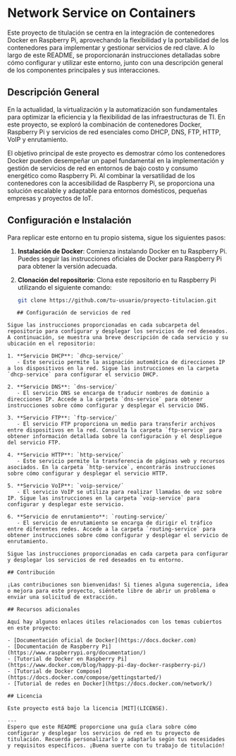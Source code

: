 # Network Service on Containers

Este proyecto de titulación se centra en la integración de contenedores Docker en Raspberry Pi, aprovechando la flexibilidad y la portabilidad de los contenedores para implementar y gestionar servicios de red clave. A lo largo de este README, se proporcionarán instrucciones detalladas sobre cómo configurar y utilizar este entorno, junto con una descripción general de los componentes principales y sus interacciones.

## Descripción General

En la actualidad, la virtualización y la automatización son fundamentales para optimizar la eficiencia y la flexibilidad de las infraestructuras de TI. En este proyecto, se exploró la combinación de contenedores Docker, Raspberry Pi y servicios de red esenciales como DHCP, DNS, FTP, HTTP, VoIP y enrutamiento.

El objetivo principal de este proyecto es demostrar cómo los contenedores Docker pueden desempeñar un papel fundamental en la implementación y gestión de servicios de red en entornos de bajo costo y consumo energético como Raspberry Pi. Al combinar la versatilidad de los contenedores con la accesibilidad de Raspberry Pi, se proporciona una solución escalable y adaptable para entornos domésticos, pequeñas empresas y proyectos de IoT.

## Configuración e Instalación

Para replicar este entorno en tu propio sistema, sigue los siguientes pasos:

1. **Instalación de Docker**: Comienza instalando Docker en tu Raspberry Pi. Puedes seguir las instrucciones oficiales de Docker para Raspberry Pi para obtener la versión adecuada.

2. **Clonación del repositorio**: Clona este repositorio en tu Raspberry Pi utilizando el siguiente comando:

   ```bash
   git clone https://github.com/tu-usuario/proyecto-titulacion.git
```
   ## Configuración de servicios de red

Sigue las instrucciones proporcionadas en cada subcarpeta del repositorio para configurar y desplegar los servicios de red deseados. A continuación, se muestra una breve descripción de cada servicio y su ubicación en el repositorio:

1. **Servicio DHCP**: `dhcp-service/`
   - Este servicio permite la asignación automática de direcciones IP a los dispositivos en la red. Sigue las instrucciones en la carpeta `dhcp-service` para configurar el servicio DHCP.

2. **Servicio DNS**: `dns-service/`
   - El servicio DNS se encarga de traducir nombres de dominio a direcciones IP. Accede a la carpeta `dns-service` para obtener instrucciones sobre cómo configurar y desplegar el servicio DNS.

3. **Servicio FTP**: `ftp-service/`
   - El servicio FTP proporciona un medio para transferir archivos entre dispositivos en la red. Consulta la carpeta `ftp-service` para obtener información detallada sobre la configuración y el despliegue del servicio FTP.

4. **Servicio HTTP**: `http-service/`
   - Este servicio permite la transferencia de páginas web y recursos asociados. En la carpeta `http-service`, encontrarás instrucciones sobre cómo configurar y desplegar el servicio HTTP.

5. **Servicio VoIP**: `voip-service/`
   - El servicio VoIP se utiliza para realizar llamadas de voz sobre IP. Sigue las instrucciones en la carpeta `voip-service` para configurar y desplegar este servicio.

6. **Servicio de enrutamiento**: `routing-service/`
   - El servicio de enrutamiento se encarga de dirigir el tráfico entre diferentes redes. Accede a la carpeta `routing-service` para obtener instrucciones sobre cómo configurar y desplegar el servicio de enrutamiento.

Sigue las instrucciones proporcionadas en cada carpeta para configurar y desplegar los servicios de red deseados en tu entorno.

## Contribución

¡Las contribuciones son bienvenidas! Si tienes alguna sugerencia, idea o mejora para este proyecto, siéntete libre de abrir un problema o enviar una solicitud de extracción.

## Recursos adicionales

Aquí hay algunos enlaces útiles relacionados con los temas cubiertos en este proyecto:

- [Documentación oficial de Docker](https://docs.docker.com)
- [Documentación de Raspberry Pi](https://www.raspberrypi.org/documentation/)
- [Tutorial de Docker en Raspberry Pi](https://www.docker.com/blog/happy-pi-day-docker-raspberry-pi/)
- [Tutorial de Docker Compose](https://docs.docker.com/compose/gettingstarted/)
- [Tutorial de redes en Docker](https://docs.docker.com/network/)

## Licencia

Este proyecto está bajo la licencia [MIT](LICENSE).

---
Espero que este README proporcione una guía clara sobre cómo configurar y desplegar los servicios de red en tu proyecto de titulación. Recuerda personalizarlo y adaptarlo según tus necesidades y requisitos específicos. ¡Buena suerte con tu trabajo de titulación!
